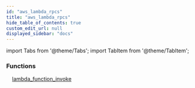 ```yaml
---
id: "aws_lambda_rpcs"
title: "aws_lambda_rpcs"
hide_table_of_contents: true
custom_edit_url: null
displayed_sidebar: "docs"
---
```


import Tabs from '@theme/Tabs';
import TabItem from '@theme/TabItem';

<Tabs>
  <TabItem value="Components" label="Components" default>

### Functions
    [lambda_function_invoke](../../aws/tables/aws_lambda_rpcs_invoke.LambdaFunctionInvokeRpc)

</TabItem>
  <TabItem value="Code examples" label="Code examples">

</TabItem>
</Tabs>
